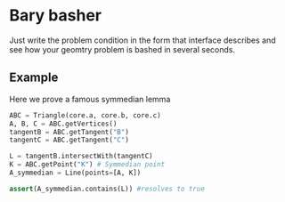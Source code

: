 
# Bary basher

Just write the problem condition in the form that interface describes and see how your geomtry problem is bashed in several seconds.



## Example

Here we prove a famous symmedian lemma


```python
ABC = Triangle(core.a, core.b, core.c)
A, B, C = ABC.getVertices()
tangentB = ABC.getTangent("B")
tangentC = ABC.getTangent("C")

L = tangentB.intersectWith(tangentC)
K = ABC.getPoint("K") # Symmedian point
A_symmedian = Line(points=[A, K])

assert(A_symmedian.contains(L)) #resolves to true
```

  
